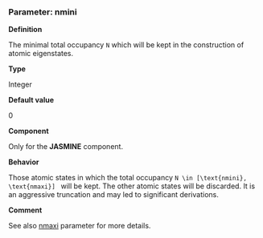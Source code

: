### Parameter: nmini

**Definition**

The minimal total occupancy ``N`` which will be kept in the construction of atomic eigenstates.

**Type**

Integer

**Default value**

0

**Component**

Only for the **JASMINE** component.

**Behavior**

Those atomic states in which the total occupancy ``N \in [\text{nmini}, \text{nmaxi}] `` will be kept. The other atomic states will be discarded. It is an aggressive truncation and may led to significant derivations.

**Comment**

See also [nmaxi](p_nmaxi.md) parameter for more details.
